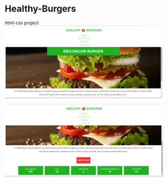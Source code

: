 # Healthy-Burgers
html-css project
<img src="webpage-sceenshots/Screenshot (1).png" >
<img src="webpage-sceenshots/Screenshot (3).png">

